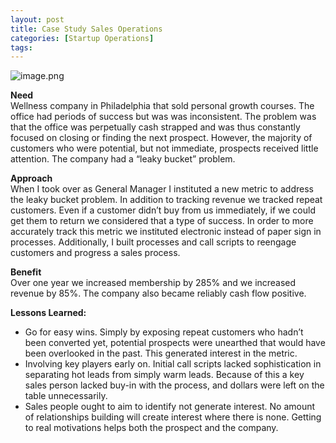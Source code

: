 ```yaml
---
layout: post
title: Case Study Sales Operations
categories: [Startup Operations]
tags:
---
```


![image.png](https://images.unsplash.com/photo-1528675025161-ea13b463cc02?ixlib=rb-1.2.1&ixid=eyJhcHBfaWQiOjEyMDd9&auto=format&fit=crop&w=750&q=80)

**Need**  
Wellness company in Philadelphia that sold personal growth courses. The office had periods of success but was was inconsistent. The problem was that the office was perpetually cash strapped and was thus constantly focused on closing or finding the next prospect. However, the majority of customers who were potential, but not immediate, prospects received little attention. The company had a “leaky bucket” problem.

**Approach**  
When I took over as General Manager I instituted a new metric to address the leaky bucket problem. In addition to tracking revenue we tracked repeat customers. Even if a customer didn’t buy from us immediately, if we could get them to return we considered that a type of success. In order to more accurately track this metric we instituted electronic instead of paper sign in processes. Additionally, I built processes and call scripts to reengage customers and progress a sales process.

**Benefit**  
Over one year we increased membership by 285% and we increased revenue by 85%. The company also became reliably cash flow positive.

**Lessons Learned:**  
* Go for easy wins. Simply by exposing repeat customers who hadn’t been converted yet, potential prospects were unearthed that would have been overlooked in the past. This generated interest in the metric.
* Involving key players early on. Initial call scripts lacked sophistication in separating hot leads from simply warm leads. Because of this a key sales person lacked buy-in with the process, and dollars were left on the table unnecessarily.
* Sales people ought to aim to identify not generate interest. No amount of relationships building will create interest where there is none. Getting to real motivations helps both the prospect and the company.
